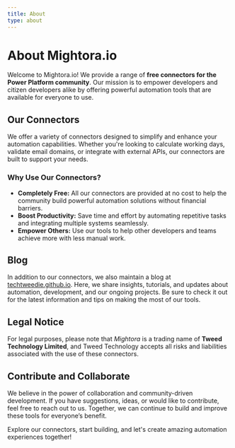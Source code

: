 ```yaml
---
title: About
type: about
---
```


# About Mightora.io

Welcome to Mightora.io! We provide a range of **free connectors for the Power Platform community**. Our mission is to empower developers and citizen developers alike by offering powerful automation tools that are available for everyone to use.

## Our Connectors

We offer a variety of connectors designed to simplify and enhance your automation capabilities. Whether you're looking to calculate working days, validate email domains, or integrate with external APIs, our connectors are built to support your needs.

### Why Use Our Connectors?

- **Completely Free:** All our connectors are provided at no cost to help the community build powerful automation solutions without financial barriers.
- **Boost Productivity:** Save time and effort by automating repetitive tasks and integrating multiple systems seamlessly.
- **Empower Others:** Use our tools to help other developers and teams achieve more with less manual work.

## Blog

In addition to our connectors, we also maintain a blog at [techtweedie.github.io](https://techtweedie.github.io). Here, we share insights, tutorials, and updates about automation, development, and our ongoing projects. Be sure to check it out for the latest information and tips on making the most of our tools.

## Legal Notice

For legal purposes, please note that *Mightora* is a trading name of **Tweed Technology Limited**, and Tweed Technology accepts all risks and liabilities associated with the use of these connectors.

## Contribute and Collaborate

We believe in the power of collaboration and community-driven development. If you have suggestions, ideas, or would like to contribute, feel free to reach out to us. Together, we can continue to build and improve these tools for everyone’s benefit.

Explore our connectors, start building, and let's create amazing automation experiences together!
